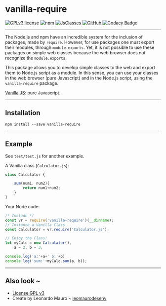 # vanilla-require

[![GPLv3 license](https://img.shields.io/badge/License-GPLv3-blue.svg)](LICENSE.md)
[![npm](https://img.shields.io/badge/Code-npm-yellow.svg)](https://www.npmjs.com/package/vanilla-require)
[![JsClasses](https://img.shields.io/badge/Code-JsClasses-yellow.svg)](https://www.jsclasses.org/vanilla-require)
[![GitHub](https://img.shields.io/badge/Code-GitHub-yellow.svg)](https://github.com/leomaurodesenv/vanilla-require)
[![Codacy Badge](https://api.codacy.com/project/badge/Grade/b577b1fd54e7442bb6adf61b1c5ffb7c)](https://www.codacy.com/app/leomaurodesenv/vanilla-require?utm_source=github.com&amp;utm_medium=referral&amp;utm_content=leomaurodesenv/vanilla-require&amp;utm_campaign=Badge_Grade)

---
The Node.js and npm have an incredible system for the inclusion of packages, made by `require`.
However, for use packages one must export their modules, through `module.exports`. Yet, it is not possible to use these packages on simple web classes because the web browser does not recognize the `module.exports`.  

This package allows you to develop simple classes to the web and export them to Node.js script as a module. In this sense, you can use your classes in the web browser (pure Javascript) and in the Node.js script, using the `vanilla-require` package.  

[Vanilla JS](http://vanilla-js.com/): pure Javascript.  

---
## Installation

```shell
npm install --save vanilla-require
```

---
## Example

See `test/test.js` for another example.   

A Vanilla class (`Calculator.js`):
```js
class Calculator {

    sum(num1, num2){
        return num1+num2;
    }
}
```
   
Your Node code:
```js
/* Include */
const vr = require('vanilla-require')(__dirname);
// Instance a Vanilla Class
const Calculator = vr.require('Calculator.js');

// Enjoy the Class!
let myCalc = new Calculator(),
    a = 2, b = 3;

console.log('a:'+a+' b:'+b)
console.log('sum:'+myCalc.sum(a, b));
```

---  
## Also look ~

-   [License GPL v3](LICENSE)
-   Create by Leonardo Mauro ~ [leomaurodesenv](https://github.com/leomaurodesenv/)
